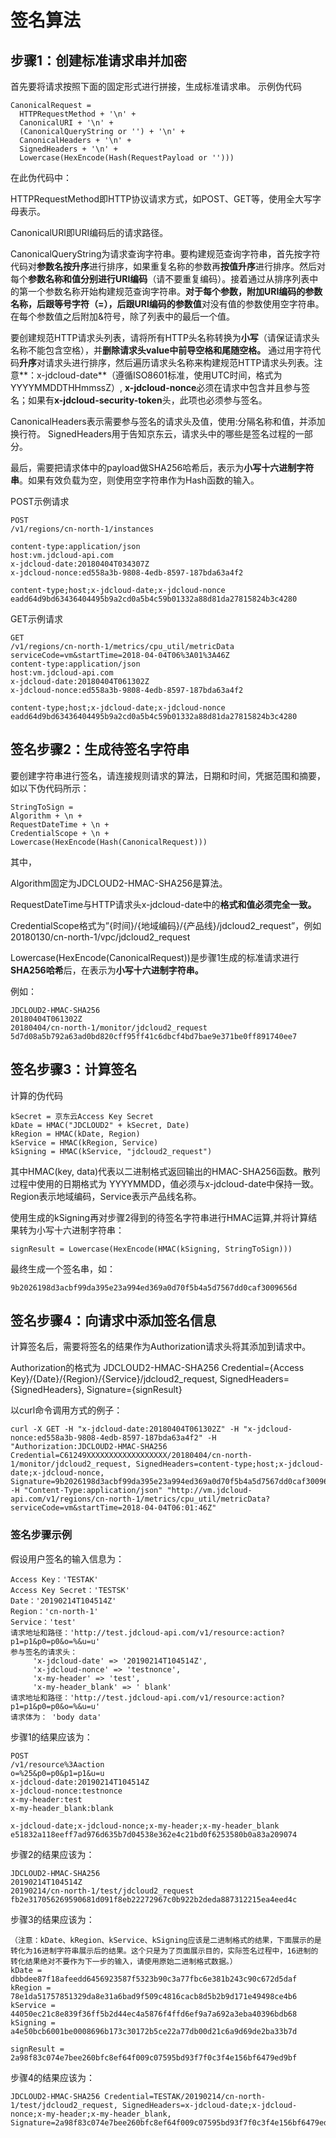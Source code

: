 # **签名算法**

## **步骤1：创建标准请求串并加密**
首先要将请求按照下面的固定形式进行拼接，生成标准请求串。 示例伪代码

```
CanonicalRequest =
  HTTPRequestMethod + '\n' +
  CanonicalURI + '\n' +
  (CanonicalQueryString or '') + '\n' +
  CanonicalHeaders + '\n' +
  SignedHeaders + '\n' +
  Lowercase(HexEncode(Hash(RequestPayload or '')))
```
在此伪代码中：

HTTPRequestMethod即HTTP协议请求方式，如POST、GET等，使用全大写字母表示。

CanonicalURI即URI编码后的请求路径。

CanonicalQueryString为请求查询字符串。要构建规范查询字符串，首先按字符代码对**参数名按升序**进行排序，如果重复名称的参数再**按值升序**进行排序。然后对每个**参数名称和值分别进行URI编码**（请不要重复编码）。接着通过从排序列表中的第一个参数名称开始构建规范查询字符串。**对于每个参数，附加URI编码的参数名称，后跟等号字符（=），后跟URI编码的参数值**对没有值的参数使用空字符串。在每个参数值之后附加&符号，除了列表中的最后一个值。

要创建规范HTTP请求头列表，请将所有HTTP头名称转换为**小写**（请保证请求头名称不能包含空格），并**删除请求头value中前导空格和尾随空格。** 通过用字符代码**升序**对请求头进行排序，然后遍历请求头名称来构建规范HTTP请求头列表。注意**：x-jdcloud-date**（遵循ISO8601标准，使用UTC时间，格式为YYYYMMDDTHHmmssZ）, **x-jdcloud-nonce**必须在请求中包含并且参与签名；如果有**x-jdcloud-security-token**头，此项也必须参与签名。

CanonicalHeaders表示需要参与签名的请求头及值，使用:分隔名称和值，并添加换行符。 SignedHeaders用于告知京东云，请求头中的哪些是签名过程的一部分。

最后，需要把请求体中的payload做SHA256哈希后，表示为**小写十六进制字符串**。如果有效负载为空，则使用空字符串作为Hash函数的输入。

POST示例请求
```
POST
/v1/regions/cn-north-1/instances 

content-type:application/json
host:vm.jdcloud-api.com
x-jdcloud-date:20180404T034307Z
x-jdcloud-nonce:ed558a3b-9808-4edb-8597-187bda63a4f2 	

content-type;host;x-jdcloud-date;x-jdcloud-nonce
eadd64d9bd63436404495b9a2cd0a5b4c59b01332a88d81da27815824b3c4280
```
GET示例请求
```$xslt
GET
/v1/regions/cn-north-1/metrics/cpu_util/metricData
serviceCode=vm&startTime=2018-04-04T06%3A01%3A46Z
content-type:application/json
host:vm.jdcloud-api.com
x-jdcloud-date:20180404T061302Z
x-jdcloud-nonce:ed558a3b-9808-4edb-8597-187bda63a4f2 

content-type;host;x-jdcloud-date;x-jdcloud-nonce
eadd64d9bd63436404495b9a2cd0a5b4c59b01332a88d81da27815824b3c4280
```

## **签名步骤2：生成待签名字符串**
要创建字符串进行签名，请连接规则请求的算法，日期和时间，凭据范围和摘要，如以下伪代码所示：
```$xslt
StringToSign =
Algorithm + \n +
RequestDateTime + \n +
CredentialScope + \n +
Lowercase(HexEncode(Hash(CanonicalRequest)))
```
其中，

Algorithm固定为JDCLOUD2-HMAC-SHA256是算法。

RequestDateTime与HTTP请求头x-jdcloud-date中的**格式和值必须完全一致。**

CredentialScope格式为”{时间}/{地域编码}/{产品线}/jdcloud2_request”，例如20180130/cn-north-1/vpc/jdcloud2_request

Lowercase(HexEncode(CanonicalRequest))是步骤1生成的标准请求进行**SHA256哈希**后，在表示为**小写十六进制字符串。**

例如：
```$xslt
JDCLOUD2-HMAC-SHA256
20180404T061302Z
20180404/cn-north-1/monitor/jdcloud2_request
5d7d08a5b792a63ad0bd820cff95ff41c6dbcf4bd7bae9e371be0ff891740ee7
```
## **签名步骤3：计算签名**
计算的伪代码
```$xslt
kSecret = 京东云Access Key Secret
kDate = HMAC("JDCLOUD2" + kSecret, Date)
kRegion = HMAC(kDate, Region)
kService = HMAC(kRegion, Service)
kSigning = HMAC(kService, "jdcloud2_request")
```
其中HMAC(key, data)代表以二进制格式返回输出的HMAC-SHA256函数。散列过程中使用的日期格式为 YYYYMMDD，值必须与x-jdcloud-date中保持一致。Region表示地域编码，Service表示产品线名称。

使用生成的kSigning再对步骤2得到的待签名字符串进行HMAC运算,并将计算结果转为小写十六进制字符串：

```$xslt
signResult = Lowercase(HexEncode(HMAC(kSigning, StringToSign)))
```
最终生成一个签名串，如：
```
9b2026198d3acbf99da395e23a994ed369a0d70f5b4a5d7567dd0caf3009656d
```

## **签名步骤4：向请求中添加签名信息**
计算签名后，需要将签名的结果作为Authorization请求头将其添加到请求中。

Authorization的格式为 JDCLOUD2-HMAC-SHA256 Credential={Access Key}/{Date}/{Region}/{Service}/jdcloud2_request, SignedHeaders={SignedHeaders}, Signature={signResult}

以curl命令调用方式的例子：
```$xslt
curl -X GET -H "x-jdcloud-date:20180404T061302Z" -H "x-jdcloud-nonce:ed558a3b-9808-4edb-8597-187bda63a4f2" -H "Authorization:JDCLOUD2-HMAC-SHA256 Credential=C61249XXXXXXXXXXXXXXXXXX/20180404/cn-north-1/monitor/jdcloud2_request, SignedHeaders=content-type;host;x-jdcloud-date;x-jdcloud-nonce, Signature=9b2026198d3acbf99da395e23a994ed369a0d70f5b4a5d7567dd0caf3009656d" -H "Content-Type:application/json" "http://vm.jdcloud-api.com/v1/regions/cn-north-1/metrics/cpu_util/metricData?serviceCode=vm&startTime=2018-04-04T06:01:46Z"
```

### **签名步骤示例**
假设用户签名的输入信息为：

```$xslt
Access Key：'TESTAK'
Access Key Secret：'TESTSK'
Date：'20190214T104514Z'
Region：'cn-north-1'
Service：'test'
请求地址和路径：'http://test.jdcloud-api.com/v1/resource:action?p1=p1&p0=p0&o=%&u=u'
参与签名的请求头：
     'x-jdcloud-date' => '20190214T104514Z',
     'x-jdcloud-nonce' => 'testnonce',
     'x-my-header' => 'test',
     'x-my-header_blank' => ' blank'
请求地址和路径：'http://test.jdcloud-api.com/v1/resource:action?p1=p1&p0=p0&o=%&u=u'
请求体为： 'body data'
```
步骤1的结果应该为：

```$xslt
POST
/v1/resource%3Aaction
o=%25&p0=p0&p1=p1&u=u
x-jdcloud-date:20190214T104514Z
x-jdcloud-nonce:testnonce
x-my-header:test
x-my-header_blank:blank

x-jdcloud-date;x-jdcloud-nonce;x-my-header;x-my-header_blank
e51832a118eeff7ad976d635b7d04538e362e4c21bd0f6253580b0a83a209074
```
步骤2的结果应该为：
```$xslt
JDCLOUD2-HMAC-SHA256
20190214T104514Z
20190214/cn-north-1/test/jdcloud2_request
fb2e317056269590681d091f8eb22272967c0b922b2deda887312215ea4eed4c
```
步骤3的结果应该为：
```$xslt
（注意：kDate、kRegion、kService、kSigning应该是二进制格式的结果，下面展示的是转化为16进制字符串展示后的结果。这个只是为了页面展示目的，实际签名过程中，16进制的转化结果绝对不要作为下一步的输入，请使用原始二进制格式数据。）
kDate = dbbdee87f18afeedd6456923587f5323b90c3a77fbc6e381b243c90c672d5daf
kRegion = 78e1da51757851329da8e31a6bad9f509c4816cacb8d5b2b9d171e49498ce4b6
kService = 44050ec21c8e839f36ff5b2d44ec4a5876f4ffd6ef9a7a692a3eba40396bdb68
kSigning = a4e50bcb6001be0008696b173c30172b5ce22a77db00d21c6a9d69de2ba33b7d

signResult = 2a98f83c074e7bee260bfc8ef64f009c07595bd93f7f0c3f4e156bf6479ed9bf
```

步骤4的结果应该为：
```$xslt
JDCLOUD2-HMAC-SHA256 Credential=TESTAK/20190214/cn-north-1/test/jdcloud2_request, SignedHeaders=x-jdcloud-date;x-jdcloud-nonce;x-my-header;x-my-header_blank, Signature=2a98f83c074e7bee260bfc8ef64f009c07595bd93f7f0c3f4e156bf6479ed9bf
```
